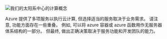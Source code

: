 ![我们的太阳系中心的计算概念](../media/7-heading.png)

Azure 提供了多项服务以执行云计算, 但选择适当的服务取决于业务需求。 请注意, 功能方面存在一些重叠。 例如, 可以将 azure 容器或 azure 函数用作无服务器体系结构的一部分。 但最终, 做出正确决策取决于服务功能和开发团队的能力。